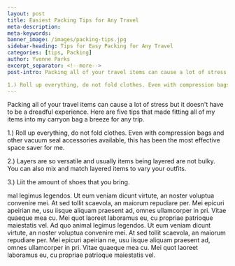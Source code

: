```yaml
---
layout: post
title: Easiest Packing Tips for Any Travel
meta-description:
meta-keywords:
banner_image: /images/packing-tips.jpg
sidebar-heading: Tips for Easy Packing for Any Travel
categories: [tips, Packing]
author: Yvonne Parks
excerpt_separator: <!--more-->
post-intro: Packing all of your travel items can cause a lot of stress but it doesn’t have to be a dreadful experience. Here are five tips that made fitting all of my items into my carryon bag a breeze for any trip.

1.) Roll up everything, do not fold clothes. Even with compression bags and other vacuum seal accessories available, this has been the most effective space saver for me.
---
```


Packing all of your travel items can cause a lot of stress but it doesn't have to be a dreadful experience. Here are five tips that made fitting all of my items into my carryon bag a breeze for any trip.

1.) Roll up everything, do not fold clothes. Even with compression bags and other vacuum seal accessories available, this has been the most effective space saver for me.

2.) Layers are so versatile and usually items being layered are not bulky. You can also mix and match layered items to vary your outfits.

3.) Liit the amount of shoes that you bring.


mal legimus legendos. Ut eum veniam dicunt virtute, an noster voluptua convenire mei. At sed tollit scaevola, an maiorum repudiare per. Mei epicuri apeirian ne, usu iisque aliquam praesent ad, omnes ullamcorper in pri. Vitae quaeque mea cu. Mei quot laoreet laboramus eu, cu propriae patrioque maiestatis vel. Ad quo animal legimus legendos. Ut eum veniam dicunt virtute, an noster voluptua convenire mei. At sed tollit scaevola, an maiorum repudiare per. Mei epicuri apeirian ne, usu iisque aliquam praesent ad, omnes ullamcorper in pri. Vitae quaeque mea cu. Mei quot laoreet laboramus eu, cu propriae patrioque maiestatis vel.
